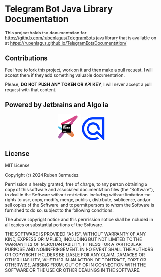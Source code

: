 # Telegram Bot Java Library Documentation

This project holds the documentation for https://github.com/rubenlagus/TelegramBots java library that is available on at https://rubenlagus.github.io/TelegramBotsDocumentation/

## Contributions
Feel free to fork this project, work on it and then make a pull request.
I will accept them if they add something valuable documentation.

Please, **DO NOT PUSH ANY TOKEN OR API KEY**, I will never accept a pull request with that content.

## Powered by Jetbrains and Algolia
<p align="center">
   <a href="https://www.jetbrains.com/?from=TelegramBots"><img src="Writerside/images/jetbrains.png" width="75"></a>
    <a href="https://algolia.com/?from=TelegramBots"><img src="Writerside/images/Algolia-mark-blue.png" width="75"></a>
</p>

## License
MIT License

Copyright (c) 2024 Ruben Bermudez

Permission is hereby granted, free of charge, to any person obtaining a copy
of this software and associated documentation files (the "Software"), to deal
in the Software without restriction, including without limitation the rights
to use, copy, modify, merge, publish, distribute, sublicense, and/or sell
copies of the Software, and to permit persons to whom the Software is
furnished to do so, subject to the following conditions:

The above copyright notice and this permission notice shall be included in all
copies or substantial portions of the Software.

THE SOFTWARE IS PROVIDED "AS IS", WITHOUT WARRANTY OF ANY KIND, EXPRESS OR
IMPLIED, INCLUDING BUT NOT LIMITED TO THE WARRANTIES OF MERCHANTABILITY,
FITNESS FOR A PARTICULAR PURPOSE AND NONINFRINGEMENT. IN NO EVENT SHALL THE
AUTHORS OR COPYRIGHT HOLDERS BE LIABLE FOR ANY CLAIM, DAMAGES OR OTHER
LIABILITY, WHETHER IN AN ACTION OF CONTRACT, TORT OR OTHERWISE, ARISING FROM,
OUT OF OR IN CONNECTION WITH THE SOFTWARE OR THE USE OR OTHER DEALINGS IN THE
SOFTWARE.